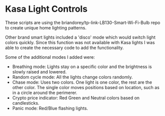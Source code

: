 # Kasa Light Controls

<p>These scripts are using the briandorey/tp-link-LB130-Smart-Wi-Fi-Bulb repo to create unique home lighting patterns.</p>
<p>Other brand smart lights included a 'disco' mode which would switch light colors quickly. Since this function was not available
with Kasa lights I was able to create the necessary code to add the functionality.</p>
<p>Some of the additional modes I added were:</p>
<ul>
<li>Breathing mode: Lights stay on a specific color and the brightness is slowly raised and lowered.</li>
<li>Random cycle mode: All the lights change colors randomly.</li>
<li>Chase mode: Uses two colors. One light is one color, the rest are the other color. The single color moves positions based on location, such as in a circle around the perimerer.</li>
<li>Crypto price indicator: Red Green and Neutral colors based on candlesticks.</li>
<li>Panic mode: Red/Blue flashing lights.</li>
</ul>
